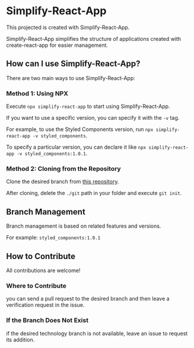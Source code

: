 # Simplify-React-App
This projected is created with Simplify-React-App.

Simplify-React-App simplifies the structure of applications created with create-react-app for easier management.

## How can I use Simplify-React-App?
There are two main ways to use Simplify-React-App:

### Method 1: Using NPX
Execute `npx simplify-react-app` to start using Simplify-React-App. 

If you want to use a specific version, you can specify it with the `-v` tag. 

For example, to use the Styled Components version, run `npx simplify-react-app -v styled_components`. 

To specify a particular version, you can declare it like `npx simplify-react-app -v styled_components:1.0.1`.

### Method 2: Cloning from the Repository
Clone the desired branch from [this repository](https://github.com/leestana01/Simplify-React-App). 

After cloning, delete the `./git` path in your folder and execute `git init`.

## Branch Management
Branch management is based on related features and versions. 

For example: `styled_components:1.0.1`

## How to Contribute
All contributions are welcome!

### Where to Contribute
you can send a pull request to the desired branch and then leave a verification request in the issue.

### If the Branch Does Not Exist
if the desired technology branch is not available, leave an issue to request its addition.
